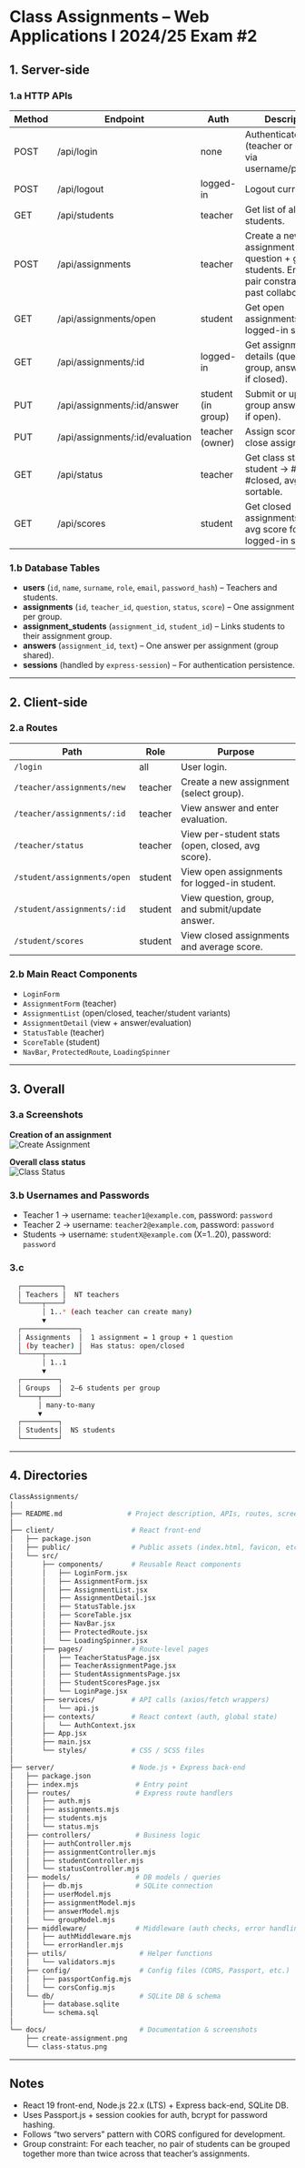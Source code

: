 # Class Assignments – Web Applications I 2024/25 Exam #2

## 1. Server-side

### 1.a HTTP APIs
| Method | Endpoint | Auth | Description |
|--------|----------|------|-------------|
| POST   | /api/login | none | Authenticate user (teacher or student) via username/password. |
| POST   | /api/logout | logged-in | Logout current user. |
| GET    | /api/students | teacher | Get list of all students. |
| POST   | /api/assignments | teacher | Create a new assignment with question + group of students. Enforces pair constraint (≤2 past collaborations). |
| GET    | /api/assignments/open | student | Get open assignments for logged-in student. |
| GET    | /api/assignments/:id | logged-in | Get assignment details (question, group, answer, score if closed). |
| PUT    | /api/assignments/:id/answer | student (in group) | Submit or update group answer (only if open). |
| PUT    | /api/assignments/:id/evaluation | teacher (owner) | Assign score (0–30), close assignment. |
| GET    | /api/status | teacher | Get class status: per student → #open, #closed, avg score; sortable. |
| GET    | /api/scores | student | Get closed assignments and avg score for logged-in student. |

### 1.b Database Tables
- **users** (`id`, `name`, `surname`, `role`, `email`, `password_hash`) – Teachers and students.
- **assignments** (`id`, `teacher_id`, `question`, `status`, `score`) – One assignment per group.
- **assignment_students** (`assignment_id`, `student_id`) – Links students to their assignment group.
- **answers** (`assignment_id`, `text`) – One answer per assignment (group shared).
- **sessions** (handled by `express-session`) – For authentication persistence.

---

## 2. Client-side

### 2.a Routes
| Path | Role | Purpose |
|------|------|---------|
| `/login` | all | User login. |
| `/teacher/assignments/new` | teacher | Create a new assignment (select group). |
| `/teacher/assignments/:id` | teacher | View answer and enter evaluation. |
| `/teacher/status` | teacher | View per-student stats (open, closed, avg score). |
| `/student/assignments/open` | student | View open assignments for logged-in student. |
| `/student/assignments/:id` | student | View question, group, and submit/update answer. |
| `/student/scores` | student | View closed assignments and average score. |

### 2.b Main React Components
- `LoginForm`
- `AssignmentForm` (teacher)
- `AssignmentList` (open/closed, teacher/student variants)
- `AssignmentDetail` (view + answer/evaluation)
- `StatusTable` (teacher)
- `ScoreTable` (student)
- `NavBar`, `ProtectedRoute`, `LoadingSpinner`

---

## 3. Overall

### 3.a Screenshots
**Creation of an assignment**  
![Create Assignment](./docs/create-assignment.png)

**Overall class status**  
![Class Status](./docs/class-status.png)

### 3.b Usernames and Passwords
- Teacher 1 → username: `teacher1@example.com`, password: `password`
- Teacher 2 → username: `teacher2@example.com`, password: `password`
- Students → username: `studentX@example.com` (X=1..20), password: `password`

### 3.c

```bash
  ┌──────────┐
  │ Teachers │  NT teachers
  └─────┬────┘
        │ 1..* (each teacher can create many)
        ▼
  ┌──────────────┐
  │ Assignments  │  1 assignment = 1 group + 1 question
  │ (by teacher) │  Has status: open/closed
  └─────┬────────┘
        │ 1..1
        ▼
  ┌─────────┐
  │ Groups  │  2–6 students per group
  └────┬────┘
       │ many-to-many
       ▼
  ┌─────────┐
  │ Students│  NS students
  └─────────┘

```
---
## 4. Directories
```bash
ClassAssignments/
│
├── README.md                # Project description, APIs, routes, screenshots, credentials
│
├── client/                   # React front-end
│   ├── package.json
│   ├── public/               # Public assets (index.html, favicon, etc.)
│   └── src/
│       ├── components/       # Reusable React components
│       │   ├── LoginForm.jsx
│       │   ├── AssignmentForm.jsx
│       │   ├── AssignmentList.jsx
│       │   ├── AssignmentDetail.jsx
│       │   ├── StatusTable.jsx
│       │   ├── ScoreTable.jsx
│       │   ├── NavBar.jsx
│       │   ├── ProtectedRoute.jsx
│       │   └── LoadingSpinner.jsx
│       ├── pages/            # Route-level pages
│       │   ├── TeacherStatusPage.jsx
│       │   ├── TeacherAssignmentPage.jsx
│       │   ├── StudentAssignmentsPage.jsx
│       │   ├── StudentScoresPage.jsx
│       │   └── LoginPage.jsx
│       ├── services/         # API calls (axios/fetch wrappers)
│       │   └── api.js
│       ├── contexts/         # React context (auth, global state)
│       │   └── AuthContext.jsx
│       ├── App.jsx
│       ├── main.jsx
│       └── styles/           # CSS / SCSS files
│
├── server/                   # Node.js + Express back-end
│   ├── package.json
│   ├── index.mjs              # Entry point
│   ├── routes/                # Express route handlers
│   │   ├── auth.mjs
│   │   ├── assignments.mjs
│   │   ├── students.mjs
│   │   └── status.mjs
│   ├── controllers/           # Business logic
│   │   ├── authController.mjs
│   │   ├── assignmentController.mjs
│   │   ├── studentController.mjs
│   │   └── statusController.mjs
│   ├── models/                # DB models / queries
│   │   ├── db.mjs             # SQLite connection
│   │   ├── userModel.mjs
│   │   ├── assignmentModel.mjs
│   │   ├── answerModel.mjs
│   │   └── groupModel.mjs
│   ├── middleware/            # Middleware (auth checks, error handling)
│   │   ├── authMiddleware.mjs
│   │   └── errorHandler.mjs
│   ├── utils/                  # Helper functions
│   │   └── validators.mjs
│   ├── config/                 # Config files (CORS, Passport, etc.)
│   │   ├── passportConfig.mjs
│   │   └── corsConfig.mjs
│   └── db/                     # SQLite DB & schema
│       ├── database.sqlite
│       └── schema.sql
│
└── docs/                       # Documentation & screenshots
    ├── create-assignment.png
    └── class-status.png
```
---
## Notes
- React 19 front-end, Node.js 22.x (LTS) + Express back-end, SQLite DB.
- Uses Passport.js + session cookies for auth, bcrypt for password hashing.
- Follows “two servers” pattern with CORS configured for development.
- Group constraint: For each teacher, no pair of students can be grouped together more than twice across that teacher’s assignments.
